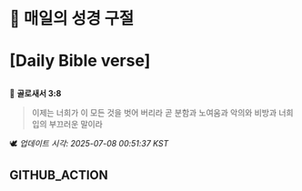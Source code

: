 # 🙏 매일의 성경 구절
# [Daily Bible verse]
##
<!-- START_BIBLE_VERSE -->
📖 **골로새서 3:8**
> 이제는 너희가 이 모든 것을 벗어 버리라 곧 분함과 노여움과 악의와 비방과 너희 입의 부끄러운 말이라

🕊️ _업데이트 시각: 2025-07-08 00:51:37 KST_
  <!-- END_BIBLE_VERSE -->
## GITHUB_ACTION
